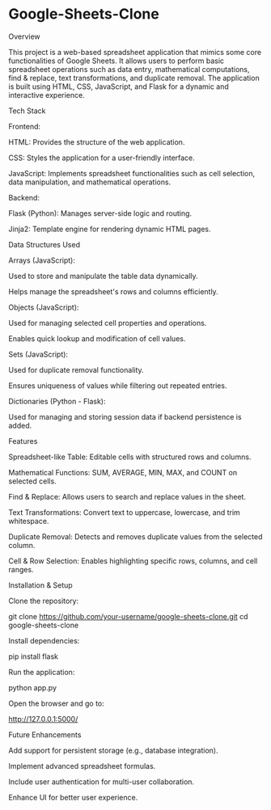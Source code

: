# Google-Sheets-Clone

Overview

This project is a web-based spreadsheet application that mimics some core functionalities of Google Sheets. It allows users to perform basic spreadsheet operations such as data entry, mathematical computations, find & replace, text transformations, and duplicate removal. The application is built using HTML, CSS, JavaScript, and Flask for a dynamic and interactive experience.

Tech Stack

Frontend:

HTML: Provides the structure of the web application.

CSS: Styles the application for a user-friendly interface.

JavaScript: Implements spreadsheet functionalities such as cell selection, data manipulation, and mathematical operations.

Backend:

Flask (Python): Manages server-side logic and routing.

Jinja2: Template engine for rendering dynamic HTML pages.

Data Structures Used

Arrays (JavaScript):

Used to store and manipulate the table data dynamically.

Helps manage the spreadsheet's rows and columns efficiently.

Objects (JavaScript):

Used for managing selected cell properties and operations.

Enables quick lookup and modification of cell values.

Sets (JavaScript):

Used for duplicate removal functionality.

Ensures uniqueness of values while filtering out repeated entries.

Dictionaries (Python - Flask):

Used for managing and storing session data if backend persistence is added.

Features

Spreadsheet-like Table: Editable cells with structured rows and columns.

Mathematical Functions: SUM, AVERAGE, MIN, MAX, and COUNT on selected cells.

Find & Replace: Allows users to search and replace values in the sheet.

Text Transformations: Convert text to uppercase, lowercase, and trim whitespace.

Duplicate Removal: Detects and removes duplicate values from the selected column.

Cell & Row Selection: Enables highlighting specific rows, columns, and cell ranges.

Installation & Setup

Clone the repository:

git clone https://github.com/your-username/google-sheets-clone.git
cd google-sheets-clone

Install dependencies:

pip install flask

Run the application:

python app.py

Open the browser and go to:

http://127.0.0.1:5000/

Future Enhancements

Add support for persistent storage (e.g., database integration).

Implement advanced spreadsheet formulas.

Include user authentication for multi-user collaboration.

Enhance UI for better user experience.
